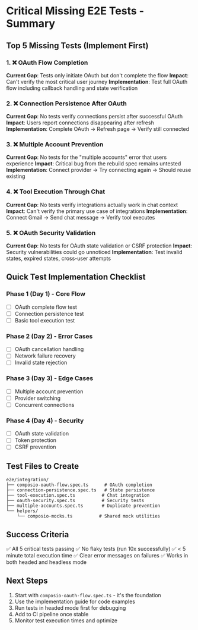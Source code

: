 # Critical Missing E2E Tests - Summary

## Top 5 Missing Tests (Implement First)

### 1. ❌ OAuth Flow Completion
**Current Gap**: Tests only initiate OAuth but don't complete the flow
**Impact**: Can't verify the most critical user journey
**Implementation**: Test full OAuth flow including callback handling and state verification

### 2. ❌ Connection Persistence After OAuth
**Current Gap**: No tests verify connections persist after successful OAuth
**Impact**: Users report connections disappearing after refresh
**Implementation**: Complete OAuth → Refresh page → Verify still connected

### 3. ❌ Multiple Account Prevention
**Current Gap**: No tests for the "multiple accounts" error that users experience
**Impact**: Critical bug from the rebuild spec remains untested
**Implementation**: Connect provider → Try connecting again → Should reuse existing

### 4. ❌ Tool Execution Through Chat
**Current Gap**: No tests verify integrations actually work in chat context
**Impact**: Can't verify the primary use case of integrations
**Implementation**: Connect Gmail → Send chat message → Verify tool executes

### 5. ❌ OAuth Security Validation
**Current Gap**: No tests for OAuth state validation or CSRF protection
**Impact**: Security vulnerabilities could go unnoticed
**Implementation**: Test invalid states, expired states, cross-user attempts

## Quick Test Implementation Checklist

### Phase 1 (Day 1) - Core Flow
- [ ] OAuth complete flow test
- [ ] Connection persistence test
- [ ] Basic tool execution test

### Phase 2 (Day 2) - Error Cases
- [ ] OAuth cancellation handling
- [ ] Network failure recovery
- [ ] Invalid state rejection

### Phase 3 (Day 3) - Edge Cases
- [ ] Multiple account prevention
- [ ] Provider switching
- [ ] Concurrent connections

### Phase 4 (Day 4) - Security
- [ ] OAuth state validation
- [ ] Token protection
- [ ] CSRF prevention

## Test Files to Create

```
e2e/integration/
├── composio-oauth-flow.spec.ts      # OAuth completion
├── connection-persistence.spec.ts   # State persistence
├── tool-execution.spec.ts          # Chat integration
├── oauth-security.spec.ts          # Security tests
├── multiple-accounts.spec.ts       # Duplicate prevention
└── helpers/
    └── composio-mocks.ts          # Shared mock utilities
```

## Success Criteria

✅ All 5 critical tests passing
✅ No flaky tests (run 10x successfully)
✅ < 5 minute total execution time
✅ Clear error messages on failures
✅ Works in both headed and headless mode

## Next Steps

1. Start with `composio-oauth-flow.spec.ts` - it's the foundation
2. Use the implementation guide for code examples
3. Run tests in headed mode first for debugging
4. Add to CI pipeline once stable
5. Monitor test execution times and optimize
